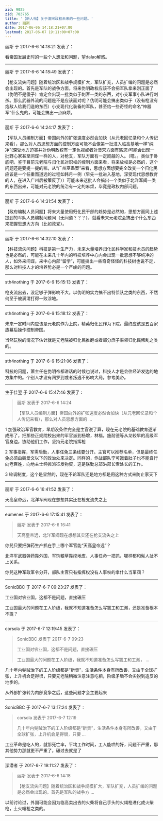 ```yaml
---
aid: 9025
zid: 703765
title: '【新人帖】关于澳宋政权未来的一些问题。'
author: 丽斯
date: 2017-06-06 14:18:21+07:00
lastmod: 2017-06-07 19:11:00+07:00
---
```


丽斯 于 2017-6-6 14:18:21 发表了：

看帝国发展史时的一些个人想法和问题，望dalao解惑。

---------

丽斯 于 2017-6-6 14:18:49 发表了：

【枪支流失问题】随着统治区和战争规模扩大，军队扩充，人员扩编的问题是必然会出现的。首先是军队的战争方面，将来伪明政权应该不会把军队拿来刚正面了（伪明不是傻子）肯定会出现一批类似于刺客一类的东西，对小支军事小队进行刺杀。那么武器外流的问题是不是应该面对呢？伪明可能会搞出类似于（没有枪没有炮敌人给我们造的东西）小支现代化装备的军队，甚至给一些奇怪的命名“神器军”什么鬼的，可能会搞出一点麻烦。

---------

丽斯 于 2017-6-6 14:24:17 发表了：

【军队人员编制方面】帝国向外的扩张速度必然会加快（从元老回忆录和个人传记来看），那么对人员思想方面的控制方面可能不会像第一批进入临高基地一样“纯净”(深受地方迫害并对伪明政权有一定仇视或者对澳宋方面有感恩)可能会出现一批野心家甚至间谍一样的人，对枪支，军队方面有一定觊觎的人。（嗯。。类似于卧底吧，鉴于目前元老院与归化民对职权的控制方面来看，将来放权是必然的，这个问题还是要提一提的嘛，从“广州巫蛊案”来看，思想方面想要完全改变一个归化民应该是一个任重而道远的过程如韩月一例（早先一批进入基地，深受现代思想教育的人，在进入广州后被策反了））可能未来这批人会搞出一个类似于北洋军阀一类的东西出来，可能对元老院的统治有一定的麻烦，毕竟是政权内部问题。

---------

丽斯 于 2017-6-6 14:31:54 发表了：

【政府编制人员问题】将来大量使用归化民干部的趋势是必然的，思想方面同上述提到的军队人员编制问题同（无间道？？？），就看未来元老院会搞出个什么东西来把握思想大方向（比如政党）。

---------

丽斯 于 2017-6-6 14:32:10 发表了：

【科技流失问题】科技是第一生产力，未来大量培养归化民科学家和技术员的趋势也是必然的，可能在未来几十年内的科技培养中心内会出现一批思想不够纯净的人，如外来间谍，来中心内部“留学”，可能搞出一些奇奇怪怪的科技树也说不定，那么对科技人才的培养势必是一个严峻的问题。

---------

sth4nothing 于 2017-6-6 15:15:13 发表了：

枪支流出去，没足够子弹影响不大。以伪明的实力搞不出特侦队之类的东西，不然何至于被满清打得一败涂地。

---------

sth4nothing 于 2017-6-6 15:18:12 发表了：

未来一定时间内应该是元老院作为上院，精英归化民作为下院。最终应该是五百家族幕后操作控制帝国。

当然玩脱的情况下估计就是元老院被归化民推翻或者部分庶子率领归化民叛乱之类的。

---------

sth4nothing 于 2017-6-6 15:21:06 发表了：

科技的问题，萧主任在伪明帝都讲话的时候也说过，科技人才是会往经济发达的地方集中的。个别人才没有网罗到或者叛逃不影响大局，参考美帝。

---------

生于佳翌 于 2017-6-6 15:47:46 发表了：

> 丽斯 发表于 2017-6-6 14:24
> 
> 【军队人员编制方面】帝国向外的扩张速度必然会加快（从元老回忆录和个人传记来看），那么对人员思想方面的 ...



1 加强政治军官教育，早期没条件完全是主官说了算，现在元老院的基础教育逐渐成形了，把那些正规院校出来的军官派到杨增，林福，施耐德等从龙较早的高级军官身边，协助他们工作，坚持元老院指挥枪

2 军事指挥，军需后勤，人事任免三条线要分开。主官可以推荐名单，但是最终任免必须由魏爱文以下的政治处来决定。同样的，作战部队宁可饿着肚子也不能自行向老百姓，向地主士绅摊派征发物资，这是联勤总部洪部长索处长的工作。

3 轮调制度，这个是显然的，现在不论军队还是地方都是用这种方式来防止家天下

---------

丽斯 于 2017-6-6 16:41:52 发表了：

天高皇帝远，北洋军阀现在想想其实还在枪支流失之上

---------

eumenes 于 2017-6-6 17:15:41 发表了：

> 丽斯 发表于 2017-6-6 16:41
> 
> 天高皇帝远，北洋军阀现在想想其实还在枪支流失之上



你髡只要把弹药生产抓在手上哪个军官能“天高皇帝远”？

北洋军武器弹药靠外国、军饷粮草靠挖地皮、人事任命一把抓，哪样都和髡人扯不上关系。

你髡这种军政军令分开，部队主官只有指挥权没有人事权的拿什么当军阀？

---------

SonicBBC 于 2017-6-7 09:23:27 发表了：

工业国对农业国，这都不是问题，直接碾压

工业国最大的问题在工人阶级，我就不知道准备怎么写罢工和工潮，还是准备根本不提？

---------

corsola 于 2017-6-7 12:19:45 发表了：

> SonicBBC 发表于 2017-6-7 09:23
> 
> 工业国对农业国，这都不是问题，直接碾压
> 
> 工业国最大的问题在工人阶级，我就不知道准备怎么写罢工和工潮， ...



几十年内髡贼治下的工人阶级都是“新贵”，生活条件本身有所改善，又由于全球扩张，上升机会足得很，只要元老院稍微注意注意吃相，阶级矛盾不会尖锐到造反的地步的。

从外部扩张转为内部竞争之后，这些问题才会主要起来

---------

SonicBBC 于 2017-6-7 13:17:24 发表了：

> corsola 发表于 2017-6-7 12:19
> 
> 几十年内髡贼治下的工人阶级都是“新贵”，生活条件本身有所改善，又由于全球扩张，上升机会足得很，只要 ...



工业革命是吃人的，就那死亡率，平均工作时间，工人能哄的好，问题不严重，那其他势力那就更不严重了，碾过去就是了

---------

深潜者 于 2017-6-7 19:11:27 发表了：

> 丽斯 发表于 2017-6-6 14:18
> 
> 【枪支流失问题】随着统治区和战争规模扩大，军队扩充，人员扩编的问题是必然会出现的。首先是军队的战争方 ...



以前讨论过，外国可能会因为临高卖出去的火柴将自己手头的火绳枪进化成火柴枪，土火帽枪之类的。

---------

